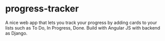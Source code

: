 # progress-tracker 

A nice web app that lets you track your progress by adding cards to your lists such as To Do, In Progress, Done. 
Build with Angular JS with backend as Django.
